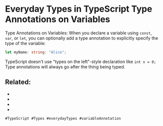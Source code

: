 # Everyday Types in TypeScript Type Annotations on Variables

Type Annotations on Variables:
When you declare a variable using `const`, `var`, or `let`, you can
optionally add a type annotation to explicitly specify the type of the
variable:

```ts
let myName: string: "Alice";
```
TypeScript doesn't use "types on the left"-style declaration like `int
x = 0;` Type annotations will always go after the thing being typed.

Related: 
 - 
 - 
 - 
 - 
 - 

    #TypeScript #Types #everydayTypes #variableAnnotation
